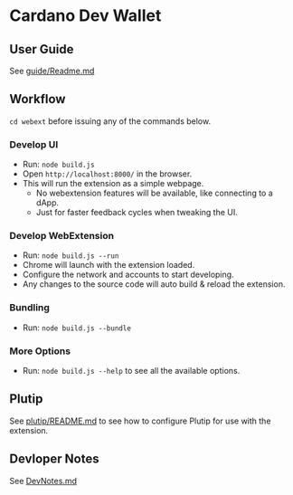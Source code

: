 # Cardano Dev Wallet

## User Guide
See [guide/Readme.md](guide/Readme.md)

## Workflow

`cd webext` before issuing any of the commands below.

### Develop UI
- Run: `node build.js`
- Open `http://localhost:8000/` in the browser.
- This will run the extension as a simple webpage.
  - No webextension features will be available, like connecting to a dApp.
  - Just for faster feedback cycles when tweaking the UI.

### Develop WebExtension
- Run: `node build.js --run`
- Chrome will launch with the extension loaded.
- Configure the network and accounts to start developing.
- Any changes to the source code will auto build & reload the extension.

### Bundling
- Run: `node build.js --bundle`

### More Options
- Run: `node build.js --help` to see all the available options.

## Plutip

See [plutip/README.md](plutip/README.md) to see how to configure Plutip for use with the extension.

## Devloper Notes

See [DevNotes.md](DevNotes.md)
